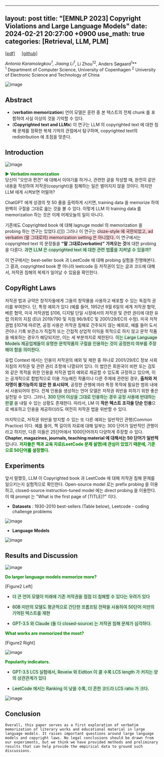 
---
layout: post
title:  "[EMNLP 2023] Copyright Violations and Large Language Models"
date:   2024-02-21 20:27:00 +0900
use_math: true
categories: [Retrieval, LLM, PLM]
---

[[pdf]](https://aclanthology.org/2023.emnlp-main.968.pdf) &emsp;
[[github]](https://github.com/coastalcph/CopyrightLLMs)

**Antonia Karamolegkou<sup>1*</sup>, Jiaang Li<sup>1*</sup>, Li Zhou<sup>12</sup>, Anders Søgaard<sup>1</sup>**
<br><sup>1</sup> Department of Computer Science, University of Copenhagen <sup>2</sup> University of Electronic Science and Technology of China
 &emsp;

![image](https://github.com/yong1-kim/yong1-kim.github.io/assets/42200027/85b6b96d-a378-4b28-852b-c3416bc088a5)

## Abstract
- (**verbatim memorization**) 언어 모델은 훈련 중 본 텍스트의 전체 chunk 를 포함하여 사실 이상의 것을 기억할 수 있다.
- (**Copyrighted text and LLMs**) 이 연구는 LLM 의 copyrighted text 에 대한 침해 문제를 정확한 복제 기억의 관점에서 탐구하며, copyrighted text의 redistribution 에 초점을 맞춘다.

## Introduction

![image](https://github.com/yong1-kim/yong1-kim.github.io/assets/42200027/7f4f8639-d0d8-4870-be1f-97ef4ad39a8c)

<span style='color:green;font-weight:bold'> ▶ Verbatim memorization </span>
<br>
당신이 "오만과 편견" 에 대해서 이야기를 하거나, 관련한 글을 작성할 때, 완전히 같은 내용을 작성하여 저작권(copyright)을 침해하는 일은 벌어지지 않을 것이다. 
하지만 LLM 에게 시켜보면 어떨까?

ChatGPT 에게 성경의 첫 50 줄을 출력하게 시키면, training data 을 memorize 하여 완벽히 구절을 그대로 읊는 것을 볼 수 있다. 이렇게 LLM 이 training data 를 memorization 하는 것은 이제 어제오늘의 일이 아니다.

기존에도 Copyrighted book 에 대해 lagnuge model 의 memorization 을 probing 하는 연구는 있었다.([[1]](https://arxiv.org/abs/2305.00118))
그러나 이 연구는 <span style='background-color: #ffdce0'> cloze-style 에 국한되었고, ad verbatim (말 그대로의) memorization setting 은 아니었다. </span>
이 연구에서는 copyrighted text 의 문장들을 **"말 그대로(verbatim)" 가져오는 것**에 대한 probing 을 다룬다. 
<span style='background-color: #dcffe4'> 과연 LLM 은 copyrighted text 에 대한 관련 법률을 지켜낼 수 있을까?</span>

이 연구에서는 best-seller book 과 LeetCode 에 대해 probing 실험을 진행해본다.
그 결과, copyrighted book 뿐 아니라 leetcode 등 저작권이 있는 글과 코드에 대해서, 저작권 침해의 복제가 일어날 수 있음을 확인한다.

## CopyRight Laws

저작권 법과 규약은 창작자들에게 그들의 창작물을 사용하고 배포할 수 있는 독점적 권리를 부여한다. 
단, 특정 예외가 있다 (예를 들어, 1952년 9월 6일의 세계 저작권 협약, 베른 협약, 미국 저작권법 §106, 디지털 단일 시장에서의 저작권 및 관련 권리에 대한 유럽 의회의 지침 (EU) 2019/790 및 지침 96/9/EC 및 2001/29/EC의 수정). 
미국 저작권법 §107에 따르면, 공정 사용은 저작권 침해로 간주되지 않는 예외로, 예를 들어 도서관이나 기록 보관소가 직접적 또는 간접적 상업적 이익을 목적으로 하지 않고 문학 작품을 배포하는 경우가 해당되지만, 이는 세 부분까지로 제한된다. 
<span style='background-color: #dcffe4'> 이는 Large Language Models 제공업체들이 유명한 문학작품의 구절을 인용하는 것이 공정한지 여부를 주장해야 함을 의미한다.  </span>

유럽 Context 에서는 인용이 저작권의 예외 및 제한 중 하나로 2001/29/EC 정보 사회 지침의 저작권 및 관련 권리 조항에 나열되어 있다. 
이 법안은 회원국이 비판 또는 검토와 같은 목적을 위한 인용을 저작권 법의 예외로 제공할 수 있도록 규정하고 있으며, 이는 공개적으로 합법적으로 이용 가능해진 작품이나 다른 주제에 관련된 경우, **출처와 저자명이 불가능하지 않은 한 표시되며**, 공정한 관행에 따라 특정 목적에 필요한 범위 내에서 사용되어야 힌다. 
전체 인용을 생성하는 언어 모델은 저작권 위반을 피하기 위한 좋은 실천일 수 있다. 
그러나, <span style='background-color: #dcffe4'> 300 단어 이상을 그대로 인용하는 경우 공정 사용에 반대하는 판결 </span> 을 내릴 수 있는 상황도 존재한다. 
따라서, LM 이 **작은 텍스트 조각을 단순 인용**으로 배포하고 인용을 제공하더라도 여전히 저작권 법을 위반할 수 있다. 

마지막으로, 저작권 위반을 방지할 수 있는 또 다른 예외는 일반적인 관행(Common Practice) 이다. 
예를 들어, 책 길이의 자료에 대해 일부는 300 단어가 일반적인 관행이라고 하지만, 다른 이들은 25단어에서 1000단어까지 다양하게 주장할 수 있다. 
**Chapter, magazines, journals, teaching material 에 대해서는 50 단어가 일반적**입니다. 
<span style='color:green;font-weight:bold'> 
저자들은 책과 교육 자료(LeetCode 문제 설명)에 관심이 있었기 때문에, 기준으로 50단어를 설정했다. </span>

## Experiments

앞서 말했듯, LLM 이 Copyrighted book 과 LeetCode 에 대해 저작권 침해 문제를 일으키는지 실험적으로 확인한다.
Open-source model 로는 prefix probing 을 이용하고, closed-source instruction-tuned model 에는 direct probing 을 이용한다.
이 때 prompt 는 "What is the first page of [TITLE]?" 이다.

- **Datasets** : 1930-2010 best-sellers (Table below), Leetcode - coding challenge problems

![image](https://github.com/yong1-kim/yong1-kim.github.io/assets/42200027/aba91fd8-5813-4338-97f4-d547bf4d2424)

- **Language Models**

![image](https://github.com/yong1-kim/yong1-kim.github.io/assets/42200027/60b695ea-6c0c-4e90-865e-b72ae9e48951)


## Results and Discussion

![image](https://github.com/yong1-kim/yong1-kim.github.io/assets/42200027/6ffa1dea-44d7-469f-81aa-fc1fa4e42b16)

<span style='color:green;font-weight:bold'> Do larger language models memorize more? </span>
<br>

[Figure2 Left]

- <span style='background-color: #dcffe4'> 더 큰 언어 모델이 미래에 기존 저작권을 점점 더 침해할 수 있다는 우려가 있다 </span>

- <span style='background-color: #dcffe4'> 60B 미만의 모델도 평균적으로 간단한 프롬프팅 전략을 사용하여 50단어 미만의 기억된 텍스트를 재현 </span>

- <span style='background-color: #dcffe4'> GPT-3.5 와 Claude (둘 다 closed-source) 는 저작권 침해 문제가 심각하다. </span>

<span style='color:green;font-weight:bold'> What works are memorized the most?  </span>
<br>

[Figure2 Right]

![image](https://github.com/yong1-kim/yong1-kim.github.io/assets/42200027/9b5f1e28-6c0a-4333-8820-e2b8c2d668a5)

<span style='color:green;font-weight:bold'> Popularity indicators. </span>
<br>

- <span style='background-color: #dcffe4'> GPT-3.5 LCS 실험에서, Reveiw 와 Eidtion 이 클 수록 LCS length 가 커지는 양의 상관관계가 있다</span>

- <span style='background-color: #dcffe4'> LeetCode 에서는 Ranking 이 낮을 수록, 더 흔한 코드라 LCS ratio 가 크다.</span>

![image](https://github.com/yong1-kim/yong1-kim.github.io/assets/42200027/8c1851a4-ef80-4fad-88e5-f485d5696f4a)

## Conclusion
```
Overall, this paper serves as a first exploration of verbatim memorization of literary works and educational material in large language models. It raises important questions around large language models and copyright laws. No legal conclusions should be drawn from our experiments, but we think we have provided methods and preliminary results that can help provide the empirical data to ground such discussions.
```
